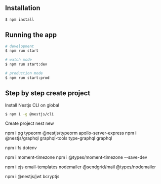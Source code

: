 ## Installation

```bash
$ npm install
```

## Running the app

```bash
# development
$ npm run start

# watch mode
$ npm run start:dev

# production mode
$ npm run start:prod
```

## Step by step create project
Install Nestjs CLI on global

```bash
$ npm i -g @nestjs/cli
```

Create project 
nest new <project-name>

<!-- Install library relate nestjs -->
npm i pg typeorm @nestjs/typeorm apollo-server-express 
npm i @nestjs/graphql graphql-tools type-graphql graphql


<!-- Install fs (file system), dotenv packages to config -->
npm i fs dotenv 

<!--  -->
npm i moment-timezone
npm i @types/moment-timezone --save-dev

<!-- Mail -->
npm i ejs email-templates nodemailer @sendgrid/mail @types/nodemailer

<!-- Auth -->
npm i @nestjs/jwt bcryptjs